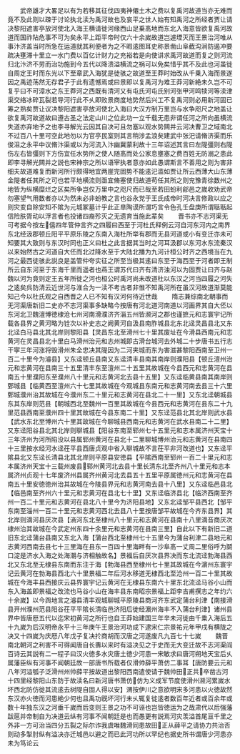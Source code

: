 <!-- { "loadSidebar": true } -->
　　武帝雄才大畧足以有为若移其征伐四夷神僊土木之费以复禹河故道当亦无难而竟不及此则以疎于讨论执北渎为禹河故也及哀平之世人始有知禹河之所经者贾让请决黎阳遮害亭放河使北入海王横请徙河缘西山足乗髙地而东北入海意皆欲复禹河故道而国祚阽危事不可为矣永平上距平帝时仅六十余嵗故道岂遽堙灭而王景治河唯从事汴济盖当时所急在运道就其利便者为之不暇逺图耳史称景凿山阜截沟涧防遏冲要疏决壅滞十里立一水门费以百亿计财力之充裕若是向使讲求禹河故道而复之则河流归北汴济不劳而治功施到今五代以降溃溢横流之祸可以免矣惜乎其不及此也河虽徙自周定王时而东光以下至章武入海犹是徒骇之故道至王莽时始改从千乗入海而景遂因之禹迹荡然无存君子于此有遗憾焉或曰景即以复禹河为难王莽河新絶未久岂不可复乎曰不可漳水之东王莽河之西既有清河又有屯氏河屯氏别河张甲河鸣犊河等渎津渠交络冰碎瓦裂若导河行此不乆即败景商度地势然后兴工不复禹河则必用新河固已筹之熟矣贾让议决黎阳遮害亭放河使北入海曰大汉方制万里岂与水争咫尺之地盖让欲复禹河故道故曰遵古圣之法定山川之位此功一立千载无患非谓任河之所向虽横流失道亦弃地予之也李寻解光云因其自决可且勿塞以观水势闗并云河决曹卫之域南北不过百八十里可空此地勿以为官亭民室则其言稍涉孟浪矣建武中张汜请脩济渠而乐俊沮之永平中议脩汴渠或以为河流入汴幽冀蒙利故十三年诏述其言曰左隄彊则右隄伤左右皆彊则下方伤宜任水势所之使人随髙而处公家息壅塞之费百姓无防溺之患此即李寻解光闗并之説也宋神宗之所以语宰执者意亦如此愚谓斯言不善用之则为害非细夫故道难复而新河所行颇得地宜两崖完固势不能逺汜滥如贾让所云西薄大山东薄金隄者任其所之可也若平地横流则亟宜脩塞使归故道苟任其所之则兖豫青徐数州之地皆为纵横糜烂之区矣所争岂仅万里中之咫尺而已哉至若田蚡利鄃邑之嵗收劝武帝勿塞望气用数者亦以为然未必非蚡教之言也谷永党于王氏成帝时河决言修政以应之则灾变自除安知不隂为元城冢墓计乎此正臯陶谟所谓巧言令色孔壬盘庚所谓聒聒起信险肤胥动以浮言者也投诸四裔殄灭之无遗育当施此辈矣
　　晋书亦不志河渠无可考据今按左僖四年管仲言齐之四履曰西至于河杜氏释例云河自河东河内之南界东北经汲郡顿丘阳平平原乐陵之东南入海杜所举有郡而无县河道或小有变迁亦未可知要其大致则与东汉时同也正义曰杜之此言据其当时之河耳汲郡以东河水东流秦汉以来始然古之河道自大伾而北过降水至于大陆北播为九河计桓公时齐之西境当在九河之最西徒骇此説良是盖管仲夸实征之所至当极其逺曰东至于海西至于河者即王制所云自东河至于东海千里而遥者也燕王谓苏代曰齐有清济浊河以为固贾让曰齐与赵魏以河为竟则定王五年所徙之河也桓公时禹河尚未改道杜以东汉之河当四履之河失之逺矣呉防清云近世河与淮合为一渎不考古者非惟不知禹河所在虽汉河故道渐莫能知己今以杜氏观之自西晋之人已不知有汉河何待近世哉
　　隋志兼综南北朝事而无河渠唐新旧二史亦不志河渠事多缺略今按唐有河北道河南道以河画界其自大伾以东河北卫魏澶博徳棣沧七州河南滑濮济齐淄五州皆濒河之郡也谨摭元和志寰宇记所载各县界之黄河略为铨次以补史志之阙黄河自汲县南胙城县北东北迳灵昌县北又东北迳白马县北其北岸则黎阳县【灵昌东北至滑州七十里其废址在今滑县西南元和志黄河在灵昌县北十里白马滑州治元和志州城即古滑台城河去外城二十步唐书五行志干寕三年河涨将毁滑州朱全忠决其隄因为二河夹城而东为害滋甚黎阳西南至卫州一百二十里今为濬县】又东迳顿丘县南又东迳清丰县南其南岸则濮阳县【顿丘澶州治元和志黄河在县南三十五里清丰东至澶州二十五里其故城在今县西元和志黄河在县南五十里濮阳东至濮州八十里元和志黄河北去县十五里】又东迳临黄县南其南岸则鄄城县【临黄西至澶州六十七里其故城在今观城县东南元和志黄河南去县三十六里鄄城濮州治其故城在今濮州东二十里元和志黄河在县北二十一里】又东北迳朝城县东其东岸则范县【朝城西北至魏州一百里其故城在今县西元和志黄河在县东二十九里范县西南至濮州四十里其故城在今县东南二十里】又东迳范县北其北岸则武水县【武水东北至博州六十里其故城在今聊城县西南元和志黄河在武水县南二十二里】又东迳阳谷县北其北岸则聊城县【阳谷东南至郓州七十五里元和志本属济州天宝十三年济州为河所陷没以县属郓州黄河在县北十二里聊城博州治元和志黄河在县南四十三里按水经河水迳茌平县西唐贞观中省入聊城故不言茌平非河改道也】又东迳平隂县北又东迳长清县北其北岸则平原县安徳县【平隂西南至郓州一百二十里元和志本属济州天宝十三载州废县郓州黄河北去县十里长清东北至齐州八十里元和志本属济州贞观十七年废济州县属齐州黄河北去县五十五里平原属徳州元和志黄河在县南五十里安徳徳州治其故城在今陵县界元和志黄河南去县十八里】又东迳临邑县北【临邑南至齐州六十里元和志黄河在县北七十里】又东迳临济县北【临济西南至齐州一百二十里元和志黄河在县北八十里今为济阳县地】又东北迳邹平县西北【邹平东南至淄州一百二十里元和志黄河西北去县八十里按唐邹平故城在今齐东县界】其北岸则滴河县厌次县【滳河东北至棣州八十里元和志黄河在县南十八里滴音商厌次棣州治其故城在今武定州东四十余里元和志黄河在县南三里】自此以下有新旧二道旧东北迳蒲台县南又东北入海【蒲台西北至棣州七十五里今为蒲台利津二县地元和志黄河西南去县七十三里海在县东一百四十里海畔有一沙阜髙一丈周二里俗呼为鬬口淀是济水入海之处海潮与济相触故名】景福后自厌次县界决而东北流迳勃海县西北又东北至无棣县东南而东注于海【勃海县西至棣州七十里其故城在今濵州东寰宇记云黄河在勃海县西北六十里景福二年后河水移道无棣西北至沧州一百二十里其故城在今海丰县西接庆云县界寰宇记云黄河在无棣县东南六十里东北流迳马谷小山而东入海盖即景福之改流也马谷小山在海丰县东南昭宗景福上距李吉甫撰志之年约六十余嵗】以今舆地言之濬县清丰观城聊城平原陵县商河齐东武定蒲台利津【南接滑县开州濮州范县阳谷茌平平隂长清临邑济阳后徙经濵州海丰不入蒲台利津】诸州县界中皆唐厯五代以迄宋初黄河之所行也自王莽始建国三年辛未河徙由千乗入海后五十九嵗为后汉明帝永平十三年庚午王景治河功成下逮宋仁宗景祐元年甲戌有横陇之决又十四嵗为庆厯八年戊子复决扵商胡而汉唐之河遂废凡九百七十七嵗
　　魏晋南北朝河之利害不可得闻唐自长夀以来时有溢决见之于史而无大变迁故不志河渠阎百诗云其説有二一程子曰汉火徳多水灾唐土徳少河患一宋敏求曰唐河朔地天宝后乆属藩臣纵有河事不闻朝廷故一部唐书所载者仅滑帅薛平萧仿二事耳【唐防要云元和八年河溢瓠子泛滑州州帅薛平按故道出黎阳西南遣使请于魏帅田正共卒凿古河十四里经黎阳山东防于故渎名曰新河唐书萧仿仿为义成军节度使滑州濒河累嵗水坏西北防仿徙其流逺去树隄自固人得以安】渭按伊川之意欲明宋多河患以火徳故然东汉亦火徳而河患絶少何也且禹功旣坏河行未乆辄复徙逺者数百年近者或百余年或数十年独东汉之河垂千嵗而后变则王景之功不可诬也岂皆徳运为之哉肃代以后强藩跋扈并帝制自为决道云纵有河事不闻朝廷是也而愚更有説焉河灾羡溢首尾亘千里之外非一方可治当四分五裂之际尔诈我虞唯魏滑同患故田正从薛平之请协力共治否则动多掣肘纵有溢决亦迁城邑以避之而已此河功所以罕纪也据史所书谓唐少河患亦未为笃论云
